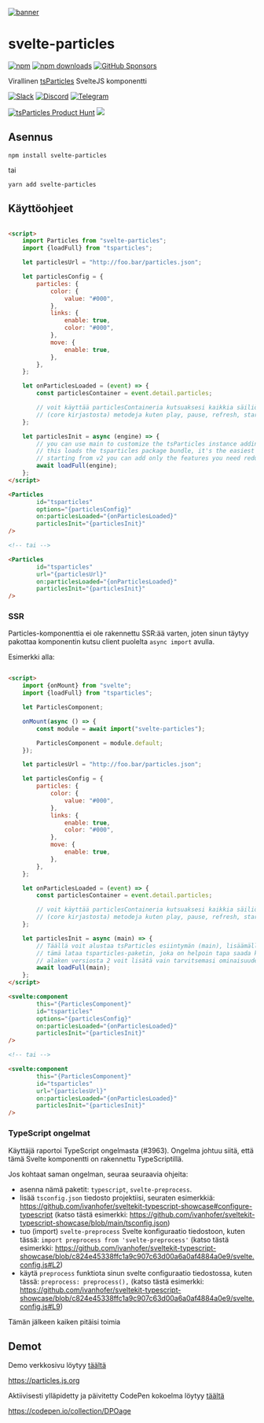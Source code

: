 [![banner](https://particles.js.org/images/banner3.png)](https://particles.js.org)

# svelte-particles

[![npm](https://img.shields.io/npm/v/svelte-particles)](https://www.npmjs.com/package/svelte-particles) [![npm downloads](https://img.shields.io/npm/dm/svelte-particles)](https://www.npmjs.com/package/svelte-particles) [![GitHub Sponsors](https://img.shields.io/github/sponsors/matteobruni)](https://github.com/sponsors/matteobruni)

Virallinen [tsParticles](https://github.com/matteobruni/tsparticles) SvelteJS komponentti

[![Slack](https://particles.js.org/images/slack.png)](https://join.slack.com/t/tsparticles/shared_invite/enQtOTcxNTQxNjQ4NzkxLWE2MTZhZWExMWRmOWI5MTMxNjczOGE1Yjk0MjViYjdkYTUzODM3OTc5MGQ5MjFlODc4MzE0N2Q1OWQxZDc1YzI) [![Discord](https://particles.js.org/images/discord.png)](https://discord.gg/hACwv45Hme) [![Telegram](https://particles.js.org/images/telegram.png)](https://t.me/tsparticles)

[![tsParticles Product Hunt](https://api.producthunt.com/widgets/embed-image/v1/featured.svg?post_id=186113&theme=light)](https://www.producthunt.com/posts/tsparticles?utm_source=badge-featured&utm_medium=badge&utm_souce=badge-tsparticles") <a href="https://www.buymeacoffee.com/matteobruni"><img src="https://img.buymeacoffee.com/button-api/?text=Buy me a beer&emoji=🍺&slug=matteobruni&button_colour=5F7FFF&font_colour=ffffff&font_family=Arial&outline_colour=000000&coffee_colour=FFDD00"></a>

## Asennus

```shell
npm install svelte-particles
```

tai

```shell
yarn add svelte-particles
```

## Käyttöohjeet

```html

<script>
    import Particles from "svelte-particles";
    import {loadFull} from "tsparticles";

    let particlesUrl = "http://foo.bar/particles.json";

    let particlesConfig = {
        particles: {
            color: {
                value: "#000",
            },
            links: {
                enable: true,
                color: "#000",
            },
            move: {
                enable: true,
            },
        },
    };

    let onParticlesLoaded = (event) => {
        const particlesContainer = event.detail.particles;

        // voit käyttää particlesContaineria kutsuaksesi kaikkia säiliö luokkien
        // (core kirjastosta) metodeja kuten play, pause, refresh, start, stop
    };

    let particlesInit = async (engine) => {
        // you can use main to customize the tsParticles instance adding presets or custom shapes
        // this loads the tsparticles package bundle, it's the easiest method for getting everything ready
        // starting from v2 you can add only the features you need reducing the bundle size
        await loadFull(engine);
    };
</script>

<Particles
        id="tsparticles"
        options="{particlesConfig}"
        on:particlesLoaded="{onParticlesLoaded}"
        particlesInit="{particlesInit}"
/>

<!-- tai -->

<Particles
        id="tsparticles"
        url="{particlesUrl}"
        on:particlesLoaded="{onParticlesLoaded}"
        particlesInit="{particlesInit}"
/>
```

### SSR

Particles-komponenttia ei ole rakennettu SSR:ää varten,
joten sinun täytyy pakottaa komponentin kutsu client puolelta `async import` avulla.

Esimerkki alla:

```html

<script>
    import {onMount} from "svelte";
    import {loadFull} from "tsparticles";

    let ParticlesComponent;

    onMount(async () => {
        const module = await import("svelte-particles");

        ParticlesComponent = module.default;
    });

    let particlesUrl = "http://foo.bar/particles.json";

    let particlesConfig = {
        particles: {
            color: {
                value: "#000",
            },
            links: {
                enable: true,
                color: "#000",
            },
            move: {
                enable: true,
            },
        },
    };

    let onParticlesLoaded = (event) => {
        const particlesContainer = event.detail.particles;

        // voit käyttää particlesContaineria kutsuaksesi kaikkia säiliö luokkien
        // (core kirjastosta) metodeja kuten play, pause, refresh, start, stop
    };

    let particlesInit = async (main) => {
        // Täällä voit alustaa tsParticles esiintymän (main), lisäämällä mukautettuja muotoja tai esiasetuksia
        // tämä lataa tsparticles-paketin, joka on helpoin tapa saada kaikki käyttövalmiiksi
        // alaken versiosta 2 voit lisätä vain tarvitsemasi ominaisuudet ja pienentää paketin kokoa
        await loadFull(main);
    };
</script>

<svelte:component
        this="{ParticlesComponent}"
        id="tsparticles"
        options="{particlesConfig}"
        on:particlesLoaded="{onParticlesLoaded}"
        particlesInit="{particlesInit}"
/>

<!-- tai -->

<svelte:component
        this="{ParticlesComponent}"
        id="tsparticles"
        url="{particlesUrl}"
        on:particlesLoaded="{onParticlesLoaded}"
        particlesInit="{particlesInit}"
/>
```

### TypeScript ongelmat

Käyttäjä raportoi TypeScript ongelmasta (#3963). Ongelma johtuu siitä, että tämä Svelte komponentti on rakennettu
TypeScriptillä.

Jos kohtaat saman ongelman, seuraa seuraavia ohjeita:

- asenna nämä paketit: `typescript`, `svelte-preprocess`.
- lisää `tsconfig.json` tiedosto projektiisi, seuraten
  esimerkkiä: <https://github.com/ivanhofer/sveltekit-typescript-showcase#configure-typescript> (katso tästä
  esimerkki: <https://github.com/ivanhofer/sveltekit-typescript-showcase/blob/main/tsconfig.json>)
- tuo (import) `svelte-preprocess` Svelte konfiguraatio tiedostoon, kuten
  tässä: `import preprocess from 'svelte-preprocess'` (katso tästä
  esimerkki: <https://github.com/ivanhofer/sveltekit-typescript-showcase/blob/c824e45338ffc1a9c907c63d00a6a0af4884a0e9/svelte.config.js#L2>)
- käytä `preprocess` funktiota sinun svelte configuraatio tiedostossa, kuten tässä: `preprocess: preprocess(),` (katso
  tästä
  esimerkki: <https://github.com/ivanhofer/sveltekit-typescript-showcase/blob/c824e45338ffc1a9c907c63d00a6a0af4884a0e9/svelte.config.js#L9>)

Tämän jälkeen kaiken pitäisi toimia

## Demot

Demo verkkosivu löytyy [täältä](https://particles.js.org)

<https://particles.js.org>

Aktiivisesti ylläpidetty ja päivitetty CodePen kokoelma löytyy [täältä](https://codepen.io/collection/DPOage)

<https://codepen.io/collection/DPOage>
